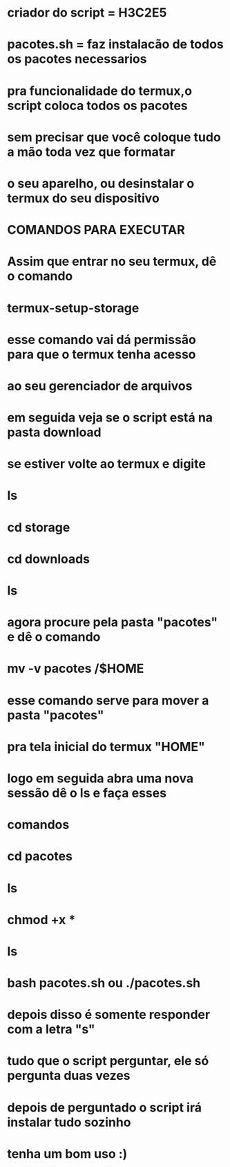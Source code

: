 # criador do script = H3C2E5

# pacotes.sh = faz instalacão de todos os pacotes necessarios
# pra funcionalidade do termux,o script coloca todos os pacotes
# sem precisar que você coloque tudo a mão toda vez que formatar
# o seu aparelho, ou desinstalar o termux do seu dispositivo

# COMANDOS PARA EXECUTAR

# Assim que entrar no seu termux, dê o comando

# termux-setup-storage

# esse comando vai dá permissão para que o termux tenha acesso
# ao seu gerenciador de arquivos

# em seguida veja se o script está na pasta download

# se estiver volte ao termux e digite

# ls

# cd storage

# cd downloads

# ls

# agora procure pela pasta "pacotes" e dê o comando

# mv -v pacotes /$HOME

# esse comando serve para mover a pasta "pacotes"
# pra tela inicial do termux "HOME"

# logo em seguida abra uma nova sessão dê o ls e faça esses
# comandos

# cd pacotes

# ls

# chmod +x *

# ls

# bash pacotes.sh ou ./pacotes.sh

# depois disso é somente responder com a letra "s"
# tudo que o script perguntar, ele só pergunta duas vezes
# depois de perguntado o script irá instalar tudo sozinho

# tenha um bom uso :)
